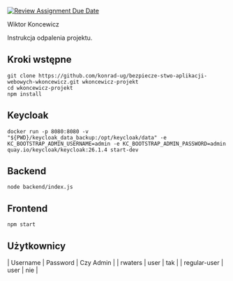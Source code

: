 [![Review Assignment Due Date](https://classroom.github.com/assets/deadline-readme-button-22041afd0340ce965d47ae6ef1cefeee28c7c493a6346c4f15d667ab976d596c.svg)](https://classroom.github.com/a/8Wlm3hvS)

Wiktor Koncewicz

Instrukcja odpalenia projektu.

## Kroki wstępne
```
git clone https://github.com/konrad-ug/bezpiecze-stwo-aplikacji-webowych-wkoncewicz.git wkoncewicz-projekt
cd wkoncewicz-projekt
npm install
```

## Keycloak
```
docker run -p 8080:8080 -v "${PWD}/keycloak_data_backup:/opt/keycloak/data" -e KC_BOOTSTRAP_ADMIN_USERNAME=admin -e KC_BOOTSTRAP_ADMIN_PASSWORD=admin quay.io/keycloak/keycloak:26.1.4 start-dev
```

## Backend
```
node backend/index.js
```

## Frontend
```
npm start
```

## Użytkownicy
| Username     | Password | Czy Admin |
| rwaters      | user     | tak       |
| regular-user | user     | nie       |